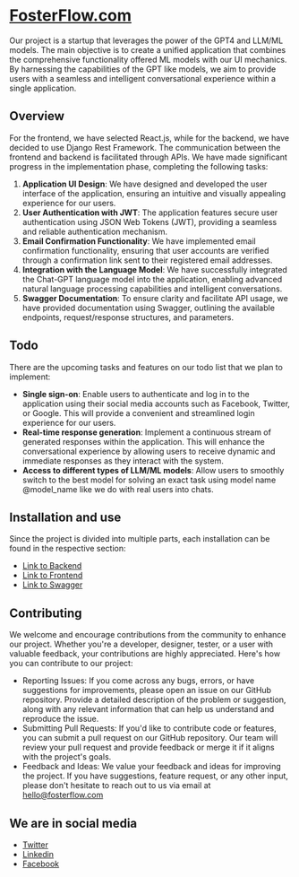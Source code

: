 # [FosterFlow.com](https://fosterflow.com)

Our project is a startup that leverages the power of the GPT4 and LLM/ML models. The main objective is to create a
unified application that combines the comprehensive functionality offered ML models with our UI mechanics.
By harnessing the capabilities of the GPT like models, we aim to provide users with a seamless and intelligent
conversational experience within a single application.

## Overview

For the frontend, we have selected React.js, while for the backend, we have decided to use Django Rest Framework. The
communication between the frontend and backend is facilitated through APIs. We have made significant progress in the
implementation phase, completing the following tasks:

1. **Application UI Design**: We have designed and developed the user interface of the application, ensuring an
   intuitive and visually appealing experience for our users.
2. **User Authentication with JWT**: The application features secure user authentication using JSON Web Tokens (JWT),
   providing a seamless and reliable authentication mechanism.
3. **Email Confirmation Functionality**: We have implemented email confirmation functionality, ensuring that user
   accounts are verified through a confirmation link sent to their registered email addresses.
4. **Integration with the Language Model**: We have successfully integrated the Chat-GPT language model into the
   application, enabling advanced natural language processing capabilities and intelligent conversations.
5. **Swagger Documentation**: To ensure clarity and facilitate API usage, we have provided documentation using Swagger,
   outlining the available endpoints, request/response structures, and parameters.

## Todo

There are the upcoming tasks and features on our todo list that we plan to implement:

* **Single sign-on**: Enable users to authenticate and log in to the application using their social media accounts such
  as Facebook, Twitter, or Google. This will provide a convenient and streamlined login experience for our users.
* **Real-time response generation**: Implement a continuous stream of generated responses within the application. This
  will enhance the conversational experience by allowing users to receive dynamic and immediate responses as they
  interact with the system.
* **Access to different types of LLM/ML models**: Allow users to smoothly switch to the best model for solving an exact
  task using model name @model_name like we do with real users into chats.

## Installation and use

Since the project is divided into multiple parts, each installation can be found in the respective section:

* [Link to Backend](backend/README.md)
* [Link to Frontend](frontend/README.md)
* [Link to Swagger](swagger/README.md)

## Contributing

We welcome and encourage contributions from the community to enhance our project. Whether you're a developer, designer,
tester, or a user with valuable feedback, your contributions are highly appreciated. Here's how you can contribute to
our project:

* Reporting Issues: If you come across any bugs, errors, or have suggestions for improvements, please open an issue on
  our GitHub repository. Provide a detailed description of the problem or suggestion, along with any relevant
  information that can help us understand and reproduce the issue.
* Submitting Pull Requests: If you'd like to contribute code or features, you can submit a pull request on our GitHub
  repository. Our team will review your pull request and provide feedback or merge it if it aligns with the project's
  goals.
* Feedback and Ideas: We value your feedback and ideas for improving the project. If you have suggestions, feature
  request, or any other input, please don't hesitate to reach out to us via email at hello@fosterflow.com

## We are in social media
* [Twitter](https://twitter.com/fosterflow_com)
* [Linkedin](https://www.linkedin.com/company/fosterflow/)
* [Facebook](https://www.facebook.com/fosterflowcom)

